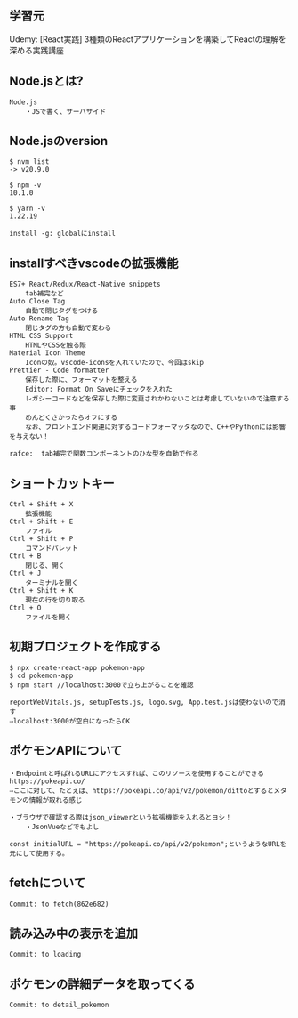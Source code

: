 ## 学習元
Udemy: [React実践] 3種類のReactアプリケーションを構築してReactの理解を深める実践講座

## Node.jsとは?
```
Node.js
    ・JSで書く、サーバサイド
```

## Node.jsのversion
```
$ nvm list
-> v20.9.0

$ npm -v
10.1.0

$ yarn -v
1.22.19

install -g: globalにinstall
```

## installすべきvscodeの拡張機能
```
ES7+ React/Redux/React-Native snippets
    tab補完など
Auto Close Tag
    自動で閉じタグをつける
Auto Rename Tag
    閉じタグの方も自動で変わる
HTML CSS Support
    HTMLやCSSを触る際
Material Icon Theme
    Iconの奴。vscode-iconsを入れていたので、今回はskip
Prettier - Code formatter
    保存した際に、フォーマットを整える
    Editor: Format On Saveにチェックを入れた
    レガシーコードなどを保存した際に変更されかねないことは考慮していないので注意する事
    めんどくさかったらオフにする
    なお、フロントエンド関連に対するコードフォーマッタなので、C++やPythonには影響を与えない！

rafce:  tab補完で関数コンポーネントのひな型を自動で作る
```

## ショートカットキー
```
Ctrl + Shift + X
    拡張機能
Ctrl + Shift + E
    ファイル
Ctrl + Shift + P
    コマンドパレット
Ctrl + B
    閉じる、開く
Ctrl + J
    ターミナルを開く
Ctrl + Shift + K
    現在の行を切り取る
Ctrl + O
    ファイルを開く
```

## 初期プロジェクトを作成する
```
$ npx create-react-app pokemon-app
$ cd pokemon-app
$ npm start //localhost:3000で立ち上がることを確認

reportWebVitals.js, setupTests.js, logo.svg, App.test.jsは使わないので消す
⇒localhost:3000が空白になったらOK
```

## ポケモンAPIについて
```
・Endpointと呼ばれるURLにアクセスすれば、このリソースを使用することができる
https://pokeapi.co/
⇒ここに対して、たとえば、https://pokeapi.co/api/v2/pokemon/dittoとするとメタモンの情報が取れる感じ

・ブラウザで確認する際はjson_viewerという拡張機能を入れるとヨシ！
    ・JsonVueなどでもよし

const initialURL = "https://pokeapi.co/api/v2/pokemon";というようなURLを元にして使用する。
```

## fetchについて
```
Commit: to fetch(862e682)
```

## 読み込み中の表示を追加
```
Commit: to loading
```

## ポケモンの詳細データを取ってくる
```
Commit: to detail_pokemon
```